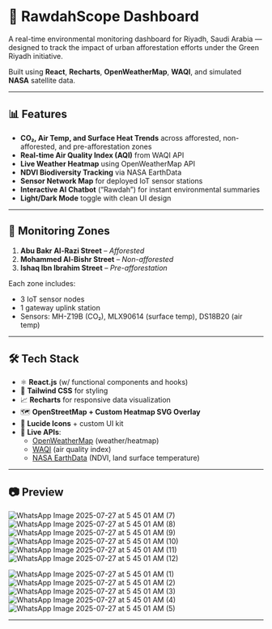 # 🌱 RawdahScope Dashboard

A real-time environmental monitoring dashboard for Riyadh, Saudi Arabia — designed to track the impact of urban afforestation efforts under the Green Riyadh initiative.

Built using **React**, **Recharts**, **OpenWeatherMap**, **WAQI**, and simulated **NASA** satellite data.

---

## 📊 Features

- **CO₂, Air Temp, and Surface Heat Trends** across afforested, non-afforested, and pre-afforestation zones
- **Real-time Air Quality Index (AQI)** from WAQI API
- **Live Weather Heatmap** using OpenWeatherMap API
- **NDVI Biodiversity Tracking** via NASA EarthData
- **Sensor Network Map** for deployed IoT sensor stations
- **Interactive AI Chatbot** (“Rawdah”) for instant environmental summaries
- **Light/Dark Mode** toggle with clean UI design

---

## 📍 Monitoring Zones

1. **Abu Bakr Al-Razi Street** – *Afforested*
2. **Mohammed Al-Bishr Street** – *Non-afforested*
3. **Ishaq Ibn Ibrahim Street** – *Pre-afforestation*

Each zone includes:
- 3 IoT sensor nodes
- 1 gateway uplink station
- Sensors: MH-Z19B (CO₂), MLX90614 (surface temp), DS18B20 (air temp)

---

## 🛠 Tech Stack

- ⚛️ **React.js** (w/ functional components and hooks)
- 🎨 **Tailwind CSS** for styling
- 📈 **Recharts** for responsive data visualization
- 🗺️ **OpenStreetMap + Custom Heatmap SVG Overlay**
- 🤖 **Lucide Icons** + custom UI kit
- 🔌 **Live APIs**:  
  - [OpenWeatherMap](https://openweathermap.org/) (weather/heatmap)  
  - [WAQI](https://waqi.info/) (air quality index)  
  - [NASA EarthData](https://earthdata.nasa.gov/) (NDVI, land surface temperature)

---
## 📷 Preview
![WhatsApp Image 2025-07-27 at 5 45 01 AM (7)](https://github.com/user-attachments/assets/d85b6438-da23-4107-b189-736e6ca82d06)
![WhatsApp Image 2025-07-27 at 5 45 01 AM (8)](https://github.com/user-attachments/assets/3e0da7ca-2d22-4140-99b3-9fa0b3fd1db5)
![WhatsApp Image 2025-07-27 at 5 45 01 AM (9)](https://github.com/user-attachments/assets/07406a6f-9a45-4be2-bcbd-5235ea252d26)
![WhatsApp Image 2025-07-27 at 5 45 01 AM (10)](https://github.com/user-attachments/assets/822af7bc-58ef-4ad9-80d6-1dafa6427f41)
![WhatsApp Image 2025-07-27 at 5 45 01 AM (11)](https://github.com/user-attachments/assets/39a9c180-94c6-48dc-95e9-2aee2cddedcc)
![WhatsApp Image 2025-07-27 at 5 45 01 AM (12)](https://github.com/user-attachments/assets/4acd0115-6fbd-416e-806e-cff74244a699)

![WhatsApp Image 2025-07-27 at 5 45 01 AM (1)](https://github.com/user-attachments/assets/15a30cde-8202-4ac5-8b5e-b5b28a150158)
![WhatsApp Image 2025-07-27 at 5 45 01 AM (2)](https://github.com/user-attachments/assets/a8f8a574-f9c4-405e-8910-38dcd28a67c5)
![WhatsApp Image 2025-07-27 at 5 45 01 AM (3)](https://github.com/user-attachments/assets/65246b24-8aae-426a-951e-6c439eadc26b)
![WhatsApp Image 2025-07-27 at 5 45 01 AM (4)](https://github.com/user-attachments/assets/2ab6f788-8f17-4c4f-8776-2e8f0c316acc)
![WhatsApp Image 2025-07-27 at 5 45 01 AM (5)](https://github.com/user-attachments/assets/1181f5dc-ef64-48b3-8888-fbee9d2271ae)


---


